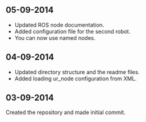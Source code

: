 05-09-2014
----------
* Updated ROS node documentation.
* Added configuration file for the second robot.
* You can now use named nodes.


04-09-2014
----------
* Updated directory structure and the readme files.
* Added loading ur_node configuration from XML.


03-09-2014
------------
Created the repository and made initial commit.
